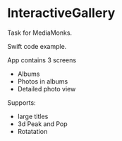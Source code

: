 # InteractiveGallery
Task for MediaMonks.

Swift code example.

App contains 3 screens
* Albums
* Photos in albums
* Detailed photo view

Supports:
* large titles
* 3d Peak and Pop
* Rotatation

